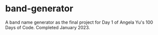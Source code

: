 # band-generator
A band name generator as the final project for Day 1 of Angela Yu's 100 Days of Code.
Completed January 2023.
